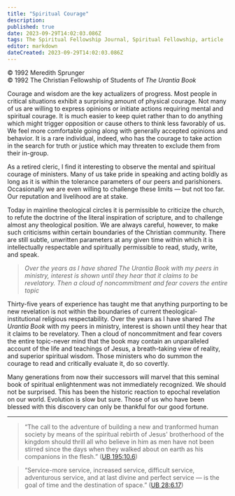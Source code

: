```yaml
---
title: "Spiritual Courage"
description: 
published: true
date: 2023-09-29T14:02:03.086Z
tags: The Spiritual Fellowship Journal, Spiritual Fellowship, article
editor: markdown
dateCreated: 2023-09-29T14:02:03.086Z
---
```


<p class="v-card v-sheet theme--light gray lighten-3 px-2">© 1992 Meredith Sprunger<br>© 1992 The Christian Fellowship of Students of <i>The Urantia Book</i></p>

Courage and wisdom are the key actualizers of progress. Most people in critical situations exhibit a surprising amount of physical courage. Not many of us are willing to express opinions or initiate actions requiring mental and spiritual courage. It is much easier to keep quiet rather than to do anything which might trigger opposition or cause others to think less favorably of us. We feel more comfortable going along with generally accepted opinions and behavior. It is a rare individual, indeed, who has the courage to take action in the search for truth or justice which may threaten to exclude them from their in-group. 

As a retired cleric, I find it interesting to observe the mental and spiritual courage of ministers. Many of us take pride in speaking and acting boldly as long as it is within the tolerance parameters of our peers and parishioners. Occasionally we are even willing to challenge these limits — but not too far. Our reputation and livelihood are at stake.

Today in mainline theological circles it is permissible to criticize the church, to refute the doctrine of the literal inspiration of scripture, and to challenge almost any theological position. We are always careful, however, to make such criticisms within certain boundaries of the Christian community. There are still subtle, unwritten parameters at any given time within which it is intellectually respectable and spiritually permissible to read, study, write, and speak.

> _Over the years as I have shared _The Urantia Book_ with my peers in ministry, interest is shown until they hear that it claims to be revelatory. Then a cloud of noncommitment and fear covers the entire topic_

Thirty-five years of experience has taught me that anything purporting to be new revelation is not within the boundaries of current theological-institutional religious respectability. Over the years as I have shared _The Urantia Book_ with my peers in ministry, interest is shown until they hear that it claims to be revelatory. Then a cloud of noncommitment and fear covers the entire topic-never mind that the book may contain an unparalleled account of the life and teachings of Jesus, a breath-taking view of reality, and superior spiritual wisdom. Those ministers who do summon the courage to read and critically evaluate it, do so covertly.

Many generations from now their successors will marvel that this seminal book of spiritual enlightenment was not immediately recognized. We should not be surprised. This has been the historic reaction to epochal revelation on our world. Evolution is slow but sure. Those of us who have been blessed with this discovery can only be thankful for our good fortune.

---

> “The call to the adventure of building a new and tranformed human society by means of the spiritual rebirth of Jesus' brotherhood of the kingdom should thrill all who believe in him as men have not been stirred since the days when they walked about on earth as his companions in the flesh.” ([UB 195:10.6](/en/The_Urantia_Book/195#p10_6))

> “Service-more service, increased service, difficult service, adventurous service, and at last divine and perfect service — is the goal of time and the destination of space.” ([UB 28:6.17](/en/The_Urantia_Book/28#p6_17))